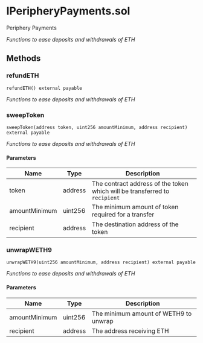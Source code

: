 
# IPeripheryPayments.sol

    
Periphery Payments

    
*Functions to ease deposits and withdrawals of ETH*
## Methods
### refundETH
```solidity
refundETH() external payable
```

            

            
*Functions to ease deposits and withdrawals of ETH*
### sweepToken
```solidity
sweepToken(address token, uint256 amountMinimum, address recipient) external payable
```

            

            
*Functions to ease deposits and withdrawals of ETH*
#### Parameters

| Name | Type | Description |
|---|---|---|
| token | address | The contract address of the token which will be transferred to `recipient` |
| amountMinimum | uint256 | The minimum amount of token required for a transfer |
| recipient | address | The destination address of the token |

### unwrapWETH9
```solidity
unwrapWETH9(uint256 amountMinimum, address recipient) external payable
```

            

            
*Functions to ease deposits and withdrawals of ETH*
#### Parameters

| Name | Type | Description |
|---|---|---|
| amountMinimum | uint256 | The minimum amount of WETH9 to unwrap |
| recipient | address | The address receiving ETH |


